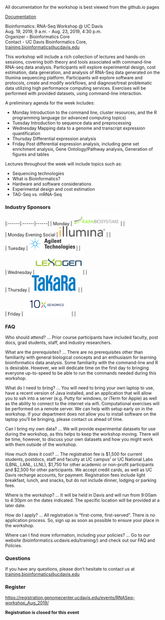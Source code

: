 All documentation for the workshop is best viewed from the github.io pages

[Documentation](https://ucdavis-bioinformatics-training.github.io/2019-Winter-Bioinformatics_Command_Line_and_R_Prerequisites_Workshop/)

Bioinformatics: RNA-Seq Workshop @ UC Davis  
Aug. 19, 2019, 9 a.m. - Aug. 23, 2019, 4:30 p.m.  
Organizer - Bioinformatics Core  
Contact - UC Davis Bioinformatics Core, training.bioinformatics@ucdavis.edu

This workshop will include a rich collection of lectures and hands-on sessions, covering both theory and tools associated with command-line RNA-seq data analysis. Participants will explore experimental design, cost estimation, data generation, and analysis of RNA-Seq data generated on the Illumina sequencing platform. Participants will explore software and protocols, create and modify workflows, and diagnose/treat problematic data utilizing high performance computing services. Exercises will be performed with provided datasets, using command-line interaction.

A preliminary agenda for the week includes:

* Monday	Introduction to the command line, cluster resources, and the R programming language (or advanced computing topics)
* Tuesday	Introduction to sequence data and preprocessing
* Wednesday        	Mapping data to a genome and transcript expression quantification
* Thursday	Differential expression analysis
* Friday	Post differential expression analysis, including gene set enrichment analysis, Gene Ontology/Pathway analysis, Generation of figures and tables

Lectures throughout the week will include topics such as:

* Sequencing technologies
* What is Bioinformatics?
* Hardware and software considerations
* Experimental design and cost estimation
* TAG-Seq vs. mRNA-Seq

### Industry Sponsors

|:------|:------|------|
| Monday | <img src="base_figures/kapa.jpeg" alt="kapa" width="150px"/> |  |  
| Monday Evening Social |  <img src="base_figures/illumina.png" alt="illumina" width="150px"/> |    |  
| Tuesday | <img src="base_figures/agilant.png" alt="agilant" width="150px"/> |    |  
| Wednesday | <img src="base_figures/lexogen.jpeg" alt="lexogen" width="150px"/> |    |  
| Thursday | <img src="base_figures/takara.png" alt="takara" width="150px"/> |    |  
| Friday | <img src="base_figures/10x.png" alt="10x genomics" width="150px"/> |    |  

### FAQ

Who should attend? … Prior course participants have included faculty, post docs, grad students, staff, and industry researchers.

What are the prerequisites? … There are no prerequisites other than familiarity with general biological concepts and an enthusiasm for learning bioinformatics data analysis. Some familiarity with the command-line and R is desirable.  However, we will dedicate time on the first day to bringing everyone up-to-speed to be able to run the commands needed during this workshop.

What do I need to bring? … You will need to bring your own laptop to use, have a recent version of Java installed, and an application that will allow you to ssh into a server (e.g. Putty for windows, or iTerm for Apple) as well as the ability to connect to the internet via wifi. Computational exercises will be performed on a remote server. We can help with setup early on in the workshop. If your department does not allow you to install software on the laptop you’ll be bringing, please contact us ahead of time.

Can I bring my own data? … We will provide experimental datasets for use during the workshop, as this helps to keep the workshop moving. There will be time, however, to discuss your own datasets and how you might work with them outside of the workshop.

How much does it cost? … The registration fee is $1,500 for current students, postdocs, staff and faculty at UC campus' or UC National Labs (LBNL, LANL, LLNL), $1,750 for other academic or non-profit participants and $2,500 for other participants. We accept credit cards, as well as UC Davis recharge accounts, for payment.  Registration fees include light breakfast, lunch, and snacks, but do not include dinner, lodging or parking fees.

Where is the workshop? … It will be held in Davis and will run from 9:00am to 4:30pm on the dates indicated. The specific location will be provided at a later date.

How do I apply? … All registration is “first-come, first-served”. There is no application process.  So, sign up as soon as possible to ensure your place in the workshop.

Where can I find more information, including your policies?  ... Go to our website (bioinformatics.ucdavis.edu/training/) and check out our FAQ and Policies.

### Questions

If you have any questions, please don’t hesitate to contact us at training.bioinformatics@ucdavis.edu


### Register

https://registration.genomecenter.ucdavis.edu/events/RNASeq-workshop_Aug_2019/  

**Registration is closed for this event**
